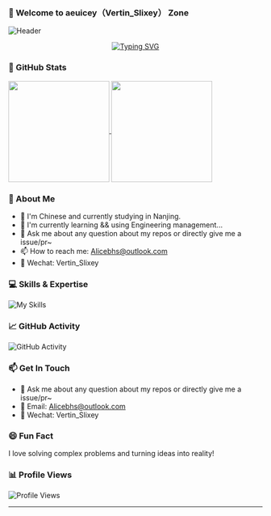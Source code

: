 ### 🚀 Welcome to aeuicey（Vertin_Slixey） Zone

![Header](https://gcore.jsdelivr.net/gh/aeuicey/Picwent/pic/20250702101021407.png)

<p align="center">
  <a href="https://github.com/aeuicey"><img src="https://readme-typing-svg.demolab.com?font=Fira+Code&pause=1000&color=165DFF&center=true&vCenter=true&width=435&lines=Hello+there!+I'm+aeuicey;Engineering+Management+Enthusiast;Open+Source+Contributor" alt="Typing SVG" /></a>
</p>

### 🌟 GitHub Stats

<a href="https://github.com/aeuicey">
  <img height=200 align="center" src="https://github-readme-stats.vercel.app/api?username=aeuicey" />
</a>
<a href="https://github.com/aeuicey">
  <img height=200 align="center" src="https://github-readme-stats.vercel.app/api/top-langs?username=aeuicey&layout=compact&langs_count=8&card_width=320" />
</a>

### 👋 About Me

- 🔭 I'm Chinese and currently studying in Nanjing.
- 📖 I'm currently learning && using Engineering management...
- 🌱 Ask me about any question about my repos or directly give me a issue/pr~
- 📫 How to reach me: [Alicebhs@outlook.com](mailto:Alicebhs@outlook.com)
- 💬 Wechat: Vertin_Slixey

### 💻 Skills & Expertise

![My Skills](https://skillicons.dev/icons?i=py,java,html,css,js,git,github,linux,mysql,postgresql)


### 📈 GitHub Activity

![GitHub Activity](https://github-readme-activity-graph.vercel.app/graph?username=aeuicey&bg_color=ffffff&color=165DFF&line=165DFF&point=165DFF&area=true&hide_border=true)

### 📫 Get In Touch

- 💬 Ask me about any question about my repos or directly give me a issue/pr~
- 📧 Email: [Alicebhs@outlook.com](mailto:Alicebhs@outlook.com)
- 💬 Wechat: Vertin_Slixey

### 😄 Fun Fact

I love solving complex problems and turning ideas into reality!

### 📊 Profile Views

![Profile Views](https://komarev.com/ghpvc/?username=aeuicey&color=165DFF)

---


